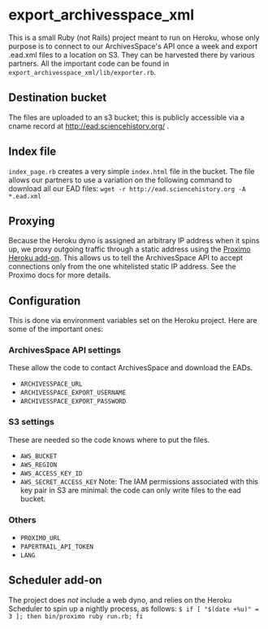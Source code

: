 # export_archivesspace_xml
This is a small Ruby (not Rails) project meant to run on Heroku, whose only purpose is to connect to our ArchivesSpace's API once a week and export .ead.xml files to a location on S3. They can be harvested there by various partners. All the important code can be found in `export_archivesspace_xml/lib/exporter.rb`.
## Destination bucket
The files are uploaded to an s3 bucket; this is publicly accessible via a cname record at http://ead.sciencehistory.org/ .
## Index file
`index_page.rb` creates a very simple `index.html` file in the bucket. The file allows our partners to use a variation on the following command to download all our EAD files:
`wget -r http://ead.sciencehistory.org -A *.ead.xml` 
## Proxying
Because the Heroku dyno is assigned an arbitrary IP address when it spins up, we proxy outgoing traffic through a static address using the [Proximo Heroku add-on](https://elements.heroku.com/addons/proximo). This allows us to tell the ArchivesSpace API to accept connections only from the one whitelisted static IP address. See the Proximo docs for more details.
## Configuration
This is done via environment variables set on the Heroku project. Here are some of the important ones:
### ArchivesSpace API settings
These allow the code to contact ArchivesSpace and download the EADs.
  - `ARCHIVESSPACE_URL`
 - `ARCHIVESSPACE_EXPORT_USERNAME`
 - `ARCHIVESSPACE_EXPORT_PASSWORD`
### S3 settings
These are needed so the code knows where to put the files.
 - `AWS_BUCKET`
 - `AWS_REGION`
 - `AWS_ACCESS_KEY_ID`
 - `AWS_SECRET_ACCESS_KEY`
Note: The IAM permissions associated with this key pair in S3 are minimal: the code can only write files to the ead bucket.
### Others
- `PROXIMO_URL`
- `PAPERTRAIL_API_TOKEN`
- `LANG`
## Scheduler add-on
The project does *not* include a web dyno, and relies on the Heroku Scheduler to spin up a nightly process, as follows:
    `$ if [ "$(date +%u)" = 3 ]; then bin/proximo ruby run.rb; fi`